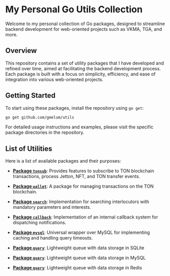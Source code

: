 # My Personal Go Utils Collection

Welcome to my personal collection of Go packages, designed to streamline backend development for web-oriented projects such as VKMA, TGA, and more.

## Overview

This repository contains a set of utility packages that I have developed and refined over time, aimed at facilitating the backend development process. Each package is built with a focus on simplicity, efficiency, and ease of integration into various web-oriented projects.

## Getting Started

To start using these packages, install the repository using `go get`:

```bash
go get github.com/gmelum/utils
```

For detailed usage instructions and examples, please visit the specific package directories in the repository.

## List of Utilities

Here is a list of available packages and their purposes:

- [**Package `tonsub`**](https://github.com/GMELUM/utils/tree/main/tonsub): Provides features to subscribe to TON blockchain transactions, process Jetton, NFT, and TON transfer events.

- [**Package `wallet`**](https://github.com/GMELUM/utils/tree/main/wallet): A package for managing transactions on the TON blockchain.

- [**Package `search`**](https://github.com/GMELUM/utils/tree/main/wallet): Implementation for searching interlocutors with mandatory parameters and interests.

- [**Package `callback`**](https://github.com/GMELUM/utils/tree/main/callback): Implementation of an internal callback system for dispatching notifications.

- [**Package `mysql`**](https://github.com/GMELUM/utils/tree/main/mysql): Universal wrapper over MySQL for implementing caching and handling query timeouts.

- [**Package `query`**](https://github.com/GMELUM/utils/tree/main/query/sqlite): Lightweight queue with data storage in SQLite

- [**Package `query`**](https://github.com/GMELUM/utils/tree/main/query/mysql): Lightweight queue with data storage in MySQL

- [**Package `query`**](https://github.com/GMELUM/utils/tree/main/query/redis): Lightweight queue with data storage in Redis
